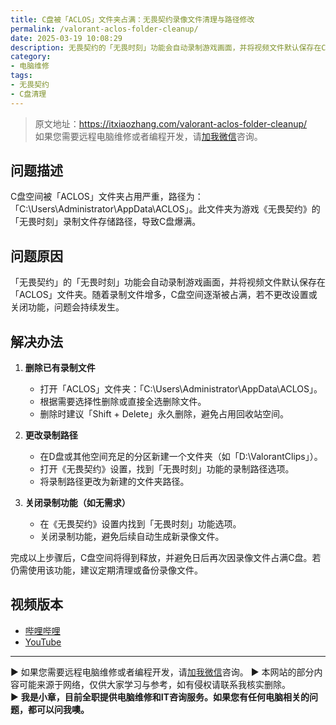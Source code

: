```yaml
---
title: C盘被「ACLOS」文件夹占满：无畏契约录像文件清理与路径修改
permalink: /valorant-aclos-folder-cleanup/
date: 2025-03-19 10:08:29
description: 无畏契约的「无畏时刻」功能会自动录制游戏画面，并将视频文件默认保存在C盘的「ACLOS」文件夹，可能导致C盘空间被迅速占满。通过删除旧录像、修改录制路径或关闭录制功能，可以有效解决这一问题。
category:
- 电脑维修
tags:
- 无畏契约
- C盘清理
---
```


> 原文地址：<https://itxiaozhang.com/valorant-aclos-folder-cleanup/>  
> 如果您需要远程电脑维修或者编程开发，请[加我微信](https://itxiaozhang.netlify.app/)咨询。    


## 问题描述

C盘空间被「ACLOS」文件夹占用严重，路径为：「C:\Users\Administrator\AppData\ACLOS」。此文件夹为游戏《无畏契约》的「无畏时刻」录制文件存储路径，导致C盘爆满。

## 问题原因

「无畏契约」的「无畏时刻」功能会自动录制游戏画面，并将视频文件默认保存在「ACLOS」文件夹。随着录制文件增多，C盘空间逐渐被占满，若不更改设置或关闭功能，问题会持续发生。

## 解决办法

1. **删除已有录制文件**  
   - 打开「ACLOS」文件夹：「C:\Users\Administrator\AppData\ACLOS」。  
   - 根据需要选择性删除或直接全选删除文件。  
   - 删除时建议「Shift + Delete」永久删除，避免占用回收站空间。  

2. **更改录制路径**  
   - 在D盘或其他空间充足的分区新建一个文件夹（如「D:\ValorantClips」）。  
   - 打开《无畏契约》设置，找到「无畏时刻」功能的录制路径选项。  
   - 将录制路径更改为新建的文件夹路径。  

3. **关闭录制功能（如无需求）**  
   - 在《无畏契约》设置内找到「无畏时刻」功能选项。  
   - 关闭录制功能，避免后续自动生成新录像文件。  

完成以上步骤后，C盘空间将得到释放，并避免日后再次因录像文件占满C盘。若仍需使用该功能，建议定期清理或备份录像文件。  



## 视频版本

- [哔哩哔哩](https://space.bilibili.com/3546607630944387)
- [YouTube](https://www.youtube.com/@itxiaozhang)

---
▶ 如果您需要远程电脑维修或者编程开发，请[加我微信](https://itxiaozhang.netlify.app/)咨询。 
▶ 本网站的部分内容可能来源于网络，仅供大家学习与参考，如有侵权请联系我核实删除。  
▶ **我是小章，目前全职提供电脑维修和IT咨询服务。如果您有任何电脑相关的问题，都可以问我噢。**  
